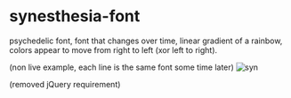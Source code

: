# synesthesia-font
psychedelic font, font that changes over time, linear gradient of a rainbow, colors appear to move from right to left (xor left to right).

(non live example, each line is the same font some time later)
![syn](https://user-images.githubusercontent.com/73267302/132026801-07c7392f-720a-4df2-938d-16c22db337e3.png)

(removed jQuery requirement)
